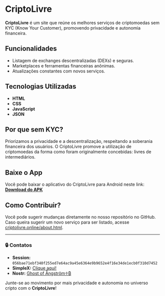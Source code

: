 # CriptoLivre  

**CriptoLivre** é um site que reúne os melhores serviços de criptomoedas sem KYC (Know Your Customer), promovendo privacidade e autonomia financeira.  

## Funcionalidades  
- Listagem de exchanges descentralizadas (DEXs) e seguras.  
- Marketplaces e ferramentas financeiras anônimas.  
- Atualizações constantes com novos serviços.  

## Tecnologias Utilizadas  
- **HTML**  
- **CSS**  
- **JavaScript**  
- **JSON**  

## Por que sem KYC?  
Priorizamos a privacidade e a descentralização, respeitando a soberania financeira dos usuários. O CriptoLivre promove a utilização de criptomoedas da forma como foram originalmente concebidas: livres de intermediários.  

## Baixe o App  
Você pode baixar o aplicativo do CriptoLivre para Android neste link:  
[**Download do APK**](https://github.com/GhostOfAngstrom/criptolivre/blob/CriptoLivre-apk/app-release.apk)

## Como Contribuir?  
Você pode sugerir mudanças diretamente no nosso repositório no GitHub. Caso queira sugerir um novo serviço para ser listado, acesse [criptolivre.online/about.html](https://criptolivre.online/about.html).  

---

### 🔒 **Contatos**  
- **Session:** `056bae71ebf340f255ed7e64ac9a45e6364e9b9652e4f16e34de1ecb0f310d7452`  
- **SimpleX:** [Clique aqui!](https://simplex.chat/contact#/?v=2-7&smp=smp%3A%2F%2FZKe4uxF4Z_aLJJOEsC-Y6hSkXgQS5-oc442JQGkyP8M%3D%40smp17.simplex.im%2Fk7D1jmBRANmRxj-hxQLB-ifDzRndnV0z%23%2F%3Fv%3D1-3%26dh%3DMCowBQYDK2VuAyEAqMJYb1ddy6AN8gWn5WIg-22TMW_FK-2hqhl1Y00pUFE%253D%26srv%3Dogtwfxyi3h2h5weftjjpjmxclhb5ugufa5rcyrmg7j4xlch7qsr5nuqd.onion)  
- **Nostr:** [Ghost of Ångström♱₿](https://njump.me/nprofile1qqsqfn3sctzg4nk2xech3jvyhqm9hv0a626elu5jn459gk35t849w6spzdmhxw309ucnydewxqhrqt338g6rsd3eqy88wumn8ghj7mn0wvhxcmmv9uq36amnwvaz7tmwdaehgu3wvf5hgcm0d9hx2u3wwdhkx6tpdshshynp4p)  

Junte-se ao movimento por mais privacidade e autonomia no universo cripto com o **CriptoLivre**!
